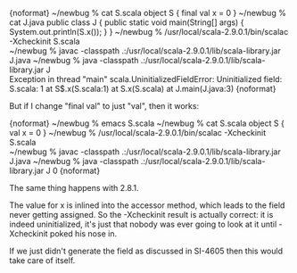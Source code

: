 {noformat}
~/newbug % cat S.scala
object S { final val x = 0 }
~/newbug % cat J.java 
public class J {
  public static void main(String[] args) {
    System.out.println(S.x());
  }
}
~/newbug % /usr/local/scala-2.9.0.1/bin/scalac -Xcheckinit S.scala                 
~/newbug % javac -classpath .:/usr/local/scala-2.9.0.1/lib/scala-library.jar J.java
~/newbug % java -classpath .:/usr/local/scala-2.9.0.1/lib/scala-library.jar J      
Exception in thread "main" scala.UninitializedFieldError: Uninitialized field: S.scala: 1
	at S$.x(S.scala:1)
	at S.x(S.scala)
	at J.main(J.java:3)
{noformat}

But if I change "final val" to just "val", then it works:

{noformat}
~/newbug % emacs S.scala
~/newbug % cat S.scala 
object S { val x = 0 }
~/newbug % /usr/local/scala-2.9.0.1/bin/scalac -Xcheckinit S.scala                 
~/newbug % javac -classpath .:/usr/local/scala-2.9.0.1/lib/scala-library.jar J.java
~/newbug % java -classpath .:/usr/local/scala-2.9.0.1/lib/scala-library.jar J
0
{noformat}

The same thing happens with 2.8.1.

The value for x is inlined into the accessor method, which leads to the field never getting assigned.  So the -Xcheckinit result is actually correct: it is indeed uninitialized, it's just that nobody was ever going to look at it until -Xcheckinit poked his nose in.

If we just didn't generate the field as discussed in SI-4605 then this would take care of itself.
